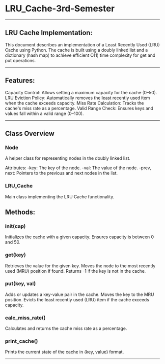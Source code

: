 # LRU_Cache-3rd-Semester
-------------------------------------------------------------------------------------------------------------------------------------------------------------------------------------------------------------------------------------------------
## LRU Cache Implementation:
This document describes an implementation of a Least Recently Used (LRU) Cache using Python. The cache is built using a doubly linked list and a dictionary (hash map) to achieve efficient O(1) time complexity for get and put operations.

-------------------------------------------------------------------------------------------------------------------------------------------------------------------------------------------------------------------------------------------------
## Features:
Capacity Control: Allows setting a maximum capacity for the cache (0–50).
LRU Eviction Policy: Automatically removes the least recently used item when the cache exceeds capacity.
Miss Rate Calculation: Tracks the cache's miss rate as a percentage.
Valid Range Check: Ensures keys and values fall within a valid range (0–100).

-------------------------------------------------------------------------------------------------------------------------------------------------------------------------------------------------------------------------------------------------
## Class Overview

### Node
A helper class for representing nodes in the doubly linked list.

  Attributes:
   -key: The key of the node.
   -val: The value of the node.
   -prev, next: Pointers to the previous and next nodes in the list.

### LRU_Cache
Main class implementing the LRU Cache functionality.

## Methods:
### __init__(cap)
Initializes the cache with a given capacity.
Ensures capacity is between 0 and 50.

### get(key)
Retrieves the value for the given key.
Moves the node to the most recently used (MRU) position if found.
Returns -1 if the key is not in the cache.

### put(key, val)
Adds or updates a key-value pair in the cache.
Moves the key to the MRU position.
Evicts the least recently used (LRU) item if the cache exceeds capacity.

### calc_miss_rate()
Calculates and returns the cache miss rate as a percentage.

### print_cache()
Prints the current state of the cache in {key, value} format.

-------------------------------------------------------------------------------------------------------------------------------------------------------------------------------------------------------------------------------------------------
